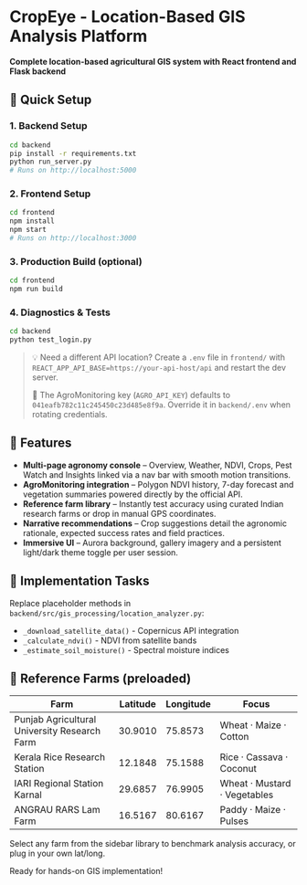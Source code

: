 # CropEye - Location-Based GIS Analysis Platform

**Complete location-based agricultural GIS system with React frontend and Flask backend**

## 🚀 Quick Setup

### 1. Backend Setup

```bash
cd backend
pip install -r requirements.txt
python run_server.py
# Runs on http://localhost:5000
```

### 2. Frontend Setup

```bash
cd frontend
npm install
npm start
# Runs on http://localhost:3000
```

### 3. Production Build (optional)

```bash
cd frontend
npm run build
```

### 4. Diagnostics & Tests

```bash
cd backend
python test_login.py
```

> 💡 Need a different API location? Create a `.env` file in `frontend/` with
> `REACT_APP_API_BASE=https://your-api-host/api` and restart the dev server.
>
> 🔐 The AgroMonitoring key (`AGRO_API_KEY`) defaults to `041eafb782c11c245450c23d485e8f9a`. Override it in
> `backend/.env` when rotating credentials.

## 🌟 Features

- **Multi-page agronomy console** – Overview, Weather, NDVI, Crops, Pest Watch and Insights linked via a nav bar with smooth motion transitions.
- **AgroMonitoring integration** – Polygon NDVI history, 7-day forecast and vegetation summaries powered directly by the official API.
- **Reference farm library** – Instantly test accuracy using curated Indian research farms or drop in manual GPS coordinates.
- **Narrative recommendations** – Crop suggestions detail the agronomic rationale, expected success rates and field practices.
- **Immersive UI** – Aurora background, gallery imagery and a persistent light/dark theme toggle per user session.

## 🔨 Implementation Tasks

Replace placeholder methods in `backend/src/gis_processing/location_analyzer.py`:

- `_download_satellite_data()` - Copernicus API integration
- `_calculate_ndvi()` - NDVI from satellite bands
- `_estimate_soil_moisture()` - Spectral moisture indices

## 📍 Reference Farms (preloaded)

| Farm                                         | Latitude | Longitude | Focus                        |
| -------------------------------------------- | -------- | --------- | ---------------------------- |
| Punjab Agricultural University Research Farm | 30.9010  | 75.8573   | Wheat · Maize · Cotton       |
| Kerala Rice Research Station                 | 12.1848  | 75.1588   | Rice · Cassava · Coconut     |
| IARI Regional Station Karnal                 | 29.6857  | 76.9905   | Wheat · Mustard · Vegetables |
| ANGRAU RARS Lam Farm                         | 16.5167  | 80.6167   | Paddy · Maize · Pulses       |

Select any farm from the sidebar library to benchmark analysis accuracy, or plug in your own lat/long.

Ready for hands-on GIS implementation!
